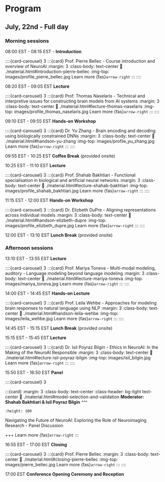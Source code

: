 # Program

## July, 22nd - Full day

### Morning sessions
08:00 EST - 08:15 EST - **Introduction**

::::{card-carousel} 3
:::{card} Prof. Pierre Bellec - Course introduction and overview of NeuroAI
:margin: 3
:class-body: text-center
:link: ./material.html#introduction-pierre-bellec
:img-top: images/profile_pierre_bellec.jpg
Learn more {fas}`arrow-right`
:::
::::

08:20 EST - 09:05 EST **Lecture** 

::::{card-carousel} 3
:::{card} Prof. Thomas Naselaris - Technical and interpretive issues for constructing brain models from AI systems
:margin: 3
:class-body: text-center
:link: ./material.html#lecture-thomas-naselaris
:img-top: images/profile_thomas_naselaris.jpg
Learn more {fas}`arrow-right`
:::
::::


09:10 EST - 09:55 EST **Hands-on Workshop** 

::::{card-carousel} 3
:::{card} Dr. Yu Zhang - Brain encoding and decoding using biologically constrained DNNs 
:margin: 3
:class-body: text-center
:link: ./material.html#handson-yu-zhang
:img-top: images/profile_yu_zhang.jpg
Learn more {fas}`arrow-right`
:::
::::

09:55 EST - 10:25 EST **Coffee Break** (provided onsite)

10:25 EST - 11:10 EST **Lecture** 

::::{card-carousel} 3
:::{card} Prof. Shahab Bakhtiari - Functional specialisation in biological and artificial neural networks 
:margin: 3
:class-body: text-center
:link: ./material.html#lecture-shahab-bakhtiari
:img-top: images/profile_shahab_bakhtiari.jpg
Learn more {fas}`arrow-right`
:::
::::

11:15 EST - 12:00 EST **Hands-on Workshop** 

::::{card-carousel} 3
:::{card} Dr. Elizbeth DuPre - Aligning representations across individual models
:margin: 3
:class-body: text-center
:link: ./material.html#handson-elizbeth-dupre
:img-top: images/profile_elizbeth_dupre.jpg
Learn more {fas}`arrow-right`
:::
::::

12:00 EST - 13:10 EST **Lunch Break** (provided onsite)


### Afternoon sessions

13:10 EST - 13:55 EST **Lecture** 

::::{card-carousel} 3
:::{card} Prof. Mariya Toneva - Multi-modal modeling, auditory - Language modeling beyond language modeling 
:margin: 3
:class-body: text-center
:link: ./material.html#lecture-mariya-toneva
:img-top: images/mariya_toneva.jpg
Learn more {fas}`arrow-right`
:::
::::

14:00 EST - 14:45 EST **Hands-on Lecture** 

::::{card-carousel} 3
:::{card} Prof. Leila Wehbe - Approaches for modeling brain responses to natural language using NLP
:margin: 3
:class-body: text-center
:link: ./material.html#handson-leila-wehbe
:img-top: images/leila_wehbe.jpg
Learn more {fas}`arrow-right`
:::
::::

14:45 EST - 15:15 EST **Lunch Break** (provided onsite)

15:15 EST - 15:45 EST **Lecture** 

::::{card-carousel} 3
:::{card} Dr. Isil Poyraz Bilgin - Ethics in NeuroAI: In the Making of the NeuroAI Responsible 
:margin: 3
:class-body: text-center
:link: ./material.html#lecture-isil-poyraz-bilgin
:img-top: images/isil_bilgin.jpg
Learn more {fas}`arrow-right`
:::
::::

15:50 EST - 16:50 EST **Panel** 

::::{card-carousel} 3

:::{card}
:margin: 3
:class-body: text-center
:class-header: bg-light text-center
:link: ./material.html#model-selection-and-validation
**Moderator: Shahab Bakhtiari & Isil Poyraz Bilgin**
^^^
```{image} images/logo_scikit-learn.png
:height: 100
```
Navigating the Future of NeuroAI: Exploring the Role of Neuroimaging Research - Panel Discussion

+++
Learn more {fas}`arrow-right`
:::

16:55 EST - 17:00 EST **Closing** 

::::{card-carousel} 3
:::{card} Prof. Pierre Bellec 
:margin: 3
:class-body: text-center
:link: ./material.html#closing-pierre-bellec
:img-top: images/pierre_bellec.jpg
Learn more {fas}`arrow-right`
:::
::::

17:00 EST **Conference Opening Ceremony and Reception** 